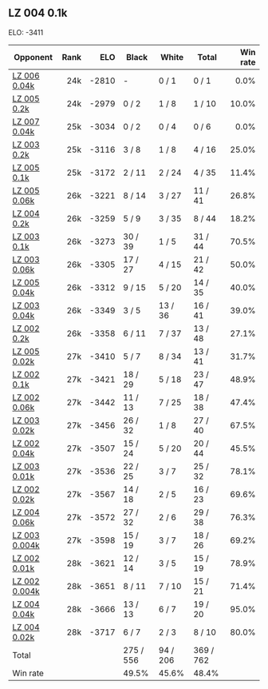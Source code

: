 ## LZ 004 0.1k ##

ELO: -3411

Opponent | Rank | ELO | Black | White | Total | Win rate
---------|-----:|----:|-------|-------|-------|-------:
[LZ 006 0.04k](LZ%20006%200.04k.md) | 24k | -2810 | - | 0 / 1 | 0 / 1 | 0.0%
[LZ 005 0.2k](LZ%20005%200.2k.md) | 24k | -2979 | 0 / 2 | 1 / 8 | 1 / 10 | 10.0%
[LZ 007 0.04k](LZ%20007%200.04k.md) | 25k | -3034 | 0 / 2 | 0 / 4 | 0 / 6 | 0.0%
[LZ 003 0.2k](LZ%20003%200.2k.md) | 25k | -3116 | 3 / 8 | 1 / 8 | 4 / 16 | 25.0%
[LZ 005 0.1k](LZ%20005%200.1k.md) | 25k | -3172 | 2 / 11 | 2 / 24 | 4 / 35 | 11.4%
[LZ 005 0.06k](LZ%20005%200.06k.md) | 26k | -3221 | 8 / 14 | 3 / 27 | 11 / 41 | 26.8%
[LZ 004 0.2k](LZ%20004%200.2k.md) | 26k | -3259 | 5 / 9 | 3 / 35 | 8 / 44 | 18.2%
[LZ 003 0.1k](LZ%20003%200.1k.md) | 26k | -3273 | 30 / 39 | 1 / 5 | 31 / 44 | 70.5%
[LZ 003 0.06k](LZ%20003%200.06k.md) | 26k | -3305 | 17 / 27 | 4 / 15 | 21 / 42 | 50.0%
[LZ 005 0.04k](LZ%20005%200.04k.md) | 26k | -3312 | 9 / 15 | 5 / 20 | 14 / 35 | 40.0%
[LZ 003 0.04k](LZ%20003%200.04k.md) | 26k | -3349 | 3 / 5 | 13 / 36 | 16 / 41 | 39.0%
[LZ 002 0.2k](LZ%20002%200.2k.md) | 26k | -3358 | 6 / 11 | 7 / 37 | 13 / 48 | 27.1%
[LZ 005 0.02k](LZ%20005%200.02k.md) | 27k | -3410 | 5 / 7 | 8 / 34 | 13 / 41 | 31.7%
[LZ 002 0.1k](LZ%20002%200.1k.md) | 27k | -3421 | 18 / 29 | 5 / 18 | 23 / 47 | 48.9%
[LZ 002 0.06k](LZ%20002%200.06k.md) | 27k | -3442 | 11 / 13 | 7 / 25 | 18 / 38 | 47.4%
[LZ 003 0.02k](LZ%20003%200.02k.md) | 27k | -3456 | 26 / 32 | 1 / 8 | 27 / 40 | 67.5%
[LZ 002 0.04k](LZ%20002%200.04k.md) | 27k | -3507 | 15 / 24 | 5 / 20 | 20 / 44 | 45.5%
[LZ 003 0.01k](LZ%20003%200.01k.md) | 27k | -3536 | 22 / 25 | 3 / 7 | 25 / 32 | 78.1%
[LZ 002 0.02k](LZ%20002%200.02k.md) | 27k | -3567 | 14 / 18 | 2 / 5 | 16 / 23 | 69.6%
[LZ 004 0.06k](LZ%20004%200.06k.md) | 27k | -3572 | 27 / 32 | 2 / 6 | 29 / 38 | 76.3%
[LZ 003 0.004k](LZ%20003%200.004k.md) | 27k | -3598 | 15 / 19 | 3 / 7 | 18 / 26 | 69.2%
[LZ 002 0.01k](LZ%20002%200.01k.md) | 28k | -3621 | 12 / 14 | 3 / 5 | 15 / 19 | 78.9%
[LZ 002 0.004k](LZ%20002%200.004k.md) | 28k | -3651 | 8 / 11 | 7 / 10 | 15 / 21 | 71.4%
[LZ 004 0.04k](LZ%20004%200.04k.md) | 28k | -3666 | 13 / 13 | 6 / 7 | 19 / 20 | 95.0%
[LZ 004 0.02k](LZ%20004%200.02k.md) | 28k | -3717 | 6 / 7 | 2 / 3 | 8 / 10 | 80.0%
Total | | | 275 / 556 | 94 / 206 | 369 / 762 | 
Win rate| | | 49.5% | 45.6% | 48.4% | 
